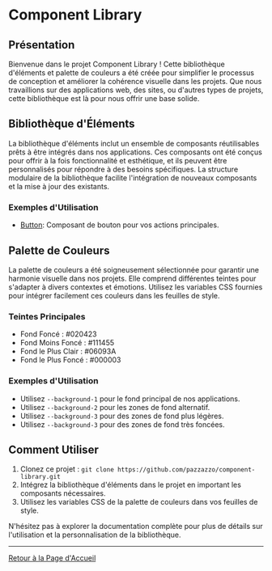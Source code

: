 # Component Library

## Présentation

Bienvenue dans le projet Component Library ! Cette bibliothèque d'éléments et palette de couleurs a été créée pour simplifier le processus de conception et améliorer la cohérence visuelle dans les projets. Que nous travaillions sur des applications web, des sites, ou d'autres types de projets, cette bibliothèque est là pour nous offrir une base solide.

## Bibliothèque d'Éléments

La bibliothèque d'éléments inclut un ensemble de composants réutilisables prêts à être intégrés dans nos applications. Ces composants ont été conçus pour offrir à la fois fonctionnalité et esthétique, et ils peuvent être personnalisés pour répondre à des besoins spécifiques. La structure modulaire de la bibliothèque facilite l'intégration de nouveaux composants et la mise à jour des existants.

### Exemples d'Utilisation

- [Button](https://github.com/pazzazzo/component-library/tree/main/src/components/Button): Composant de bouton pour vos actions principales.

## Palette de Couleurs

La palette de couleurs a été soigneusement sélectionnée pour garantir une harmonie visuelle dans nos projets. Elle comprend différentes teintes pour s'adapter à divers contextes et émotions. Utilisez les variables CSS fournies pour intégrer facilement ces couleurs dans les feuilles de style.

### Teintes Principales

- Fond Foncé : #020423
- Fond Moins Foncé : #111455
- Fond le Plus Clair : #06093A
- Fond le Plus Foncé : #000003

### Exemples d'Utilisation

- Utilisez `--background-1` pour le fond principal de nos applications.
- Utilisez `--background-2` pour les zones de fond alternatif.
- Utilisez `--background-3` pour des zones de fond plus légères.
- Utilisez `--background-3` pour des zones de fond très foncées.

## Comment Utiliser

1. Clonez ce projet : `git clone https://github.com/pazzazzo/component-library.git`
2. Intégrez la bibliothèque d'éléments dans le projet en important les composants nécessaires.
3. Utilisez les variables CSS de la palette de couleurs dans vos feuilles de style.

N'hésitez pas à explorer la documentation complète pour plus de détails sur l'utilisation et la personnalisation de la bibliothèque.

---

[Retour à la Page d'Accueil](https://github.com/pazzazzo/component-library)
